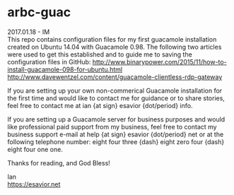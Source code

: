 # arbc-guac
2017.01.18 - IM<br>
This repo contains configuration files for my first guacamole installation
created on Ubuntu 14.04 with Guacamole 0.98. The following two articles
were used to get this established and to guide me to saving the configuration
files in GitHub:
http://www.binarypower.com/2015/11/how-to-install-guacamole-098-for-ubuntu.html<br>
http://www.davewentzel.com/content/guacamole-clientless-rdp-gateway

If you are setting up your own non-commerical Guacamole installation for the 
first time and would like to contact me for guidance or to share stories, feel 
free to contact me at ian {at sign} esavior {dot/period} info.

If you are setting up a Guacamole server for business purposes and would like
professional paid support from my business, feel free to contact my business
support e-mail at help {at sign} esavior {dot/period} net or at the following
telephone number: eight four three {dash} eight zero four {dash} eight four
one one.

Thanks for reading, and God Bless!

Ian<br>
https://esavior.net
